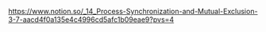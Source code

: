https://www.notion.so/_14_Process-Synchronization-and-Mutual-Exclusion-3-7-aacd4f0a135e4c4996cd5afc1b09eae9?pvs=4